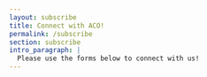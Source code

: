 ```yaml
---
layout: subscribe
title: Connect with ACO!
permalink: /subscribe
section: subscribe
intro_paragraph: |
  Please use the forms below to connect with us!
---
```

